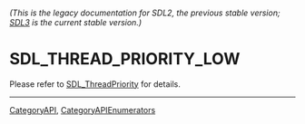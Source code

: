 ###### (This is the legacy documentation for SDL2, the previous stable version; [SDL3](https://wiki.libsdl.org/SDL3/) is the current stable version.)
# SDL_THREAD_PRIORITY_LOW

Please refer to [SDL_ThreadPriority](SDL_ThreadPriority) for details.

----
[CategoryAPI](CategoryAPI), [CategoryAPIEnumerators](CategoryAPIEnumerators)

